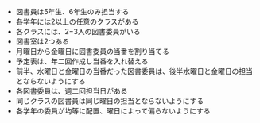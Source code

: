 - 図書員は5年生、6年生のみ担当する
- 各学年には2以上の任意のクラスがある
- 各クラスには、2−3人の図書委員がいる
- 図書室は2つある
- 月曜日から金曜日に図書委員の当番を割り当てる
- 予定表は、年二回作成し当番を入れ替える
- 前半、水曜日と金曜日の当番だった図書委員は、後半水曜日と金曜日の担当とならないようにする
- 各図書委員は、週二回担当日がある
- 同じクラスの図書員は同じ曜日の担当とならないようにする
- 各学年の委員が均等に配置、曜日によって偏らないようにする

